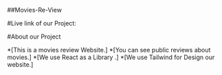 ##Movies-Re-View

#Live link of our Project:

#About our Project

*[This is a movies review Website.]
*[You can see public reviews about movies.]
*[We use React as a Library .]
*[We use Tailwind for Design our website.]
